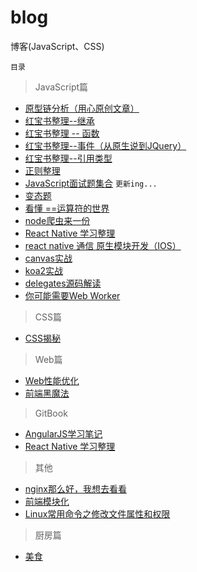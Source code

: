 # blog
博客(JavaScript、CSS)


`目录`

> JavaScript篇

  - [原型链分析（用心原创文章）](https://github.com/zgfang1993/blog/issues/1) 
  - [红宝书整理--继承](https://github.com/zgfang1993/blog/issues/16) 
  - [红宝书整理 -- 函数](https://github.com/zgfang1993/blog/issues/15) 
  - [红宝书整理--事件（从原生说到JQuery）](https://github.com/zgfang1993/blog/issues/14)  
  - [红宝书整理--引用类型](https://github.com/zgfang1993/blog/issues/11)  
  - [正则整理](https://github.com/zgfang1993/blog/issues/2)  
  - [JavaScript面试题集合](https://github.com/zgfang1993/blog/issues/6) `更新ing...`
  - [变态题](https://github.com/zgfang1993/blog/issues/13)
  - [看懂 ==运算符的世界](https://github.com/zgfang1993/blog/issues/19)
  - [node爬虫来一份](https://github.com/zgfang1993/blog/issues/24)
  - [React Native 学习整理](https://www.kancloud.cn/guif_zhang/rn/451961)
  - [react native 通信 原生模块开发（IOS）](https://github.com/zgfang1993/blog/issues/23)
  - [canvas实战](https://github.com/zgfang1993/blog/issues/25)
  - [koa2实战](https://github.com/zgfang1993/blog/issues/26)
  - [delegates源码解读](https://github.com/zgfang1993/blog/issues/28)
  - [你可能需要Web Worker](https://github.com/zgfang1993/blog/issues/30)
  
> CSS篇

  - [CSS揭秘](https://github.com/zgfang1993/blog/issues/4) 

> Web篇

  - [Web性能优化](https://github.com/zgfang1993/blog/issues/5) 
  - [前端黑魔法](https://github.com/zgfang1993/blog/issues/7) 
  
> GitBook

  - [AngularJS学习笔记](https://zgfang1993.gitbooks.io/angularjs/content/angularserviceintroduce_md.html)
  - [React Native 学习整理](https://www.kancloud.cn/guif_zhang/rn/451961)

> 其他

- [nginx那么好，我想去看看](https://github.com/zgfang1993/blog/issues/27)
- [前端模块化](https://github.com/zgfang1993/blog/issues/29)
- [Linux常用命令之修改文件属性和权限](https://github.com/zgfang1993/blog/issues/31)

> 厨房篇

  - [美食](https://github.com/zgfang1993/blog/issues/8)  
